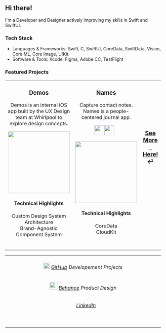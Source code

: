 <h2>Hi there!</h2>

<p>I'm a Developer and Designer actively improving my skills in Swift and SwiftUI.</p>

<h3> Tech Stack</h3>
<ul>
  <li>Languages & Frameworks: Swift, C, SwiftUI, CoreData, SwiftData, Vision, Core ML, Core Image, UIKit.</li>
  <li>Software & Tools: Xcode, Figma, Adobe CC, TestFlight </li>
</ul>

<h3>Featured Projects</h3>

<table>
<tr>

<!-- PROJECT 1 - DEMOS -->
<td valign="top" align="center" width="380">

<h3>Demos</h3>  
<p>
Demos is an internal iOS app built by the UX Design team at Whirlpool to explore design concepts.
</p>

<a href="https://github.com/ricardonovelot/Demos-">
<img src="https://github.com/user-attachments/assets/f539af4e-3784-4082-ad3d-7edf635a5ee1" width="200">
</a>

<h4>Technical Highlights</h4>
<p>
Custom Design System Architecture<br>
Brand-Agnostic Component System<br>
</p>
<br>


<!-- PROJECT 2 - NAMES -->
<td valign="top" align="center" width="380">

<h3>Names</h3>  
<p>Capture contact notes. Names is a people-centered journal app.</p>
<p>
<a href="https://github.com/ricardonovelot/Names-"><img src="https://github.com/user-attachments/assets/58372ca1-63d6-423c-a558-08cb18c68cfb" width="32">‏‏</a>
&nbsp;
<a href="https://testflight.apple.com/join/NuON0fEq"><img src="https://github.com/user-attachments/assets/0926df5d-a3be-4109-bcce-3a72e078b4e1" width="32">‏‏</a> 
</p>
<a href="https://github.com/ricardonovelot/Names-">
<img src="https://github.com/user-attachments/assets/3a4f9d10-0395-4a90-b206-b4af0f6c6f66" width="200">
</a>
<h4>Technical Highlights</h4>
<p>
CoreData<br>
CloudKit<br>
</p>
<br>

</td>

<!-- SEE MORE -->
<td valign="center" align="center" width="240">
<h3 align="center"><a href="https://github.com/ricardonovelot/ricardonovelot/blob/main/Old-Projects.md">See More<br>‎‎‎‏‏‎ ‏‏‎ ‎‏‏‎ ‎‏‏‎Here!</a> ↩</h3>
<br><br><br><br><br><br>
</td>

</tr>
</table>

<table>
<tr>
<td align="center" width="10000">
<h6> 
  <img src="https://github.com/user-attachments/assets/3d564fbb-13b7-4361-89b9-2cd95fc35370" width="20">
    <a href="https://github.com/ricardonovelot/ricardonovelot/blob/main/Old-Projects.md">GitHub</a> Developement Projects
</h6>
<h6>
   <img src="https://github.com/user-attachments/assets/57963869-f8a5-4ad7-9531-440b5ebf04e8" width="25">
   <a href="https://www.behance.net/ricardolopezn/projects">Behance</a> Product Design
</h6>
  <h6> 
<img src="https://github.com/user-attachments/assets/aba04acd-68ef-4e72-9b78-79f983e102aa" width="15">
    <a href="https://www.linkedin.com/in/ricardo-nlo/">LinkedIn</a> 
</h6>
<br>
</td>
</tr>
</table>
